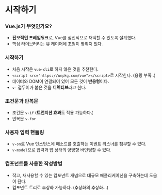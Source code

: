 # 시작하기

### Vue.js가 무엇인가요?

- **진보적인 프레임워크**로, Vue를 점진적으로 채택할 수 있도록 설계했다.
- 핵심 라이브러리는 뷰 레이어에 초첨이 맞춰져 있다.

### 시작하기

- 처음 시작은 `vue-cli`로 하지 않은 것을 추천한다.
- `<script src="https://unpkg.com/vue"></script>`로 시작한다. (용량 부족..)
- 데이터와 DOM이 연결되어 있어 모든 것이 **반응형**이다.
- `v-` 접두어가 붙은 것을 **디렉티브**라고 한다.

### 조건문과 반복문

- 조건문 `v-if` (**트랜지션 효과**도 적용 가능하다.)
- 반복문 `v-for`

### 사용자 입력 핸들링

- `v-on`로 Vue 인스턴스에 메소드를 호출하는 이벤트 리스너를 첨부할 수 있다.
- `v-model`으로 입력과 앱 상태의 양방향 바인딩할 수 있다.

### 컴포넌트를 사용한 작성방법

- 작고, 재사용할 수 있는 컴포넌트 개념으로 대규모 애플리케이션을 구축하는데 도움이 된다.
- 컴포넌트 트리로 추상화 가능하다. (추상화의 추상화...)